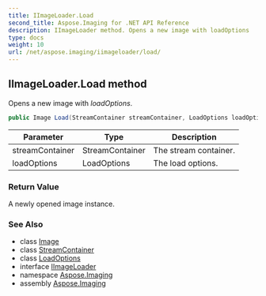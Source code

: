 ```yaml
---
title: IImageLoader.Load
second_title: Aspose.Imaging for .NET API Reference
description: IImageLoader method. Opens a new image with loadOptions
type: docs
weight: 10
url: /net/aspose.imaging/iimageloader/load/
---
```

## IImageLoader.Load method

Opens a new image with *loadOptions*.

```csharp
public Image Load(StreamContainer streamContainer, LoadOptions loadOptions)
```

| Parameter | Type | Description |
| --- | --- | --- |
| streamContainer | StreamContainer | The stream container. |
| loadOptions | LoadOptions | The load options. |

### Return Value

A newly opened image instance.

### See Also

* class [Image](../../image/)
* class [StreamContainer](../../streamcontainer/)
* class [LoadOptions](../../loadoptions/)
* interface [IImageLoader](../)
* namespace [Aspose.Imaging](../../iimageloader/)
* assembly [Aspose.Imaging](../../../)


